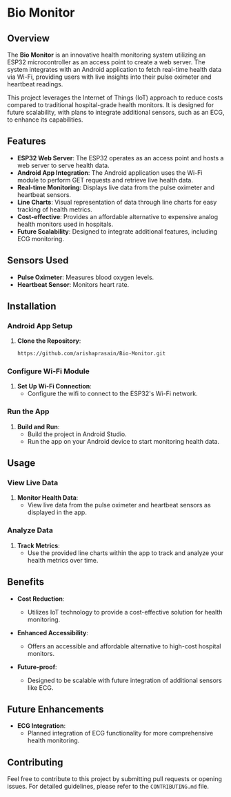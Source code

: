 # Bio Monitor

## Overview

The **Bio Monitor** is an innovative health monitoring system utilizing an ESP32 microcontroller as an access point to create a web server. The system integrates with an Android application to fetch real-time health data via Wi-Fi, providing users with live insights into their pulse oximeter and heartbeat readings.

This project leverages the Internet of Things (IoT) approach to reduce costs compared to traditional hospital-grade health monitors. It is designed for future scalability, with plans to integrate additional sensors, such as an ECG, to enhance its capabilities.

## Features

- **ESP32 Web Server**: The ESP32 operates as an access point and hosts a web server to serve health data.
- **Android App Integration**: The Android application uses the Wi-Fi module to perform GET requests and retrieve live health data.
- **Real-time Monitoring**: Displays live data from the pulse oximeter and heartbeat sensors.
- **Line Charts**: Visual representation of data through line charts for easy tracking of health metrics.
- **Cost-effective**: Provides an affordable alternative to expensive analog health monitors used in hospitals.
- **Future Scalability**: Designed to integrate additional features, including ECG monitoring.

## Sensors Used

- **Pulse Oximeter**: Measures blood oxygen levels.
- **Heartbeat Sensor**: Monitors heart rate.


## Installation

### Android App Setup

1. **Clone the Repository**:
   ```sh
   https://github.com/arishaprasain/Bio-Monitor.git

### Configure Wi-Fi Module

1. **Set Up Wi-Fi Connection**:
   - Configure the wifi to connect to the ESP32's Wi-Fi network.



### Run the App

1. **Build and Run**:
   - Build the project in Android Studio.
   - Run the app on your Android device to start monitoring health data.

## Usage

### View Live Data

1. **Monitor Health Data**:
   - View live data from the pulse oximeter and heartbeat sensors as displayed in the app.

### Analyze Data

1. **Track Metrics**:
   - Use the provided line charts within the app to track and analyze your health metrics over time.

## Benefits

- **Cost Reduction**:
   - Utilizes IoT technology to provide a cost-effective solution for health monitoring.

- **Enhanced Accessibility**:
   - Offers an accessible and affordable alternative to high-cost hospital monitors.

- **Future-proof**:
   - Designed to be scalable with future integration of additional sensors like ECG.

## Future Enhancements

- **ECG Integration**:
   - Planned integration of ECG functionality for more comprehensive health monitoring.

## Contributing

Feel free to contribute to this project by submitting pull requests or opening issues. For detailed guidelines, please refer to the `CONTRIBUTING.md` file.



